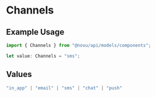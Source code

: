 # Channels

## Example Usage

```typescript
import { Channels } from "@novu/api/models/components";

let value: Channels = "sms";
```

## Values

```typescript
"in_app" | "email" | "sms" | "chat" | "push"
```